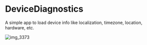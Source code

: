 # DeviceDiagnostics
A simple app to load device info like localization, timezone, location, hardware, etc.

![img_3373](https://cloud.githubusercontent.com/assets/3029684/7678004/bd6b36e0-fd8b-11e4-93e9-5b71a22daf07.PNG)
